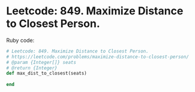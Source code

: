 
# Leetcode: 849. Maximize Distance to Closest Person.



Ruby code:

```Ruby
# Leetcode: 849. Maximize Distance to Closest Person.
# https://leetcode.com/problems/maximize-distance-to-closest-person/
# @param {Integer[]} seats
# @return {Integer}
def max_dist_to_closest(seats)
    
end
```